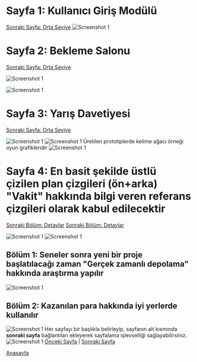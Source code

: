 # Sayfa 1: Kullanıcı Giriş Modülü
[Sonraki Sayfa: Orta Seviye](#sayfa-2-orta-seviye)
![Screenshot 1](static/01-Login.png)

# Sayfa 2: Bekleme Salonu
[Sonraki Sayfa: Orta Seviye](#sayfa-2-orta-seviye)

![Screenshot 1](static/02-Lobby.png)

![Screenshot 1](static/01-Trackers.png)

# Sayfa 3: Yarış Davetiyesi
[Sonraki Sayfa: Orta Seviye](#sayfa-2-orta-seviye)

![Screenshot 1](static/04-Grafi2000.png)
![Screenshot 1](static/selectbox.jpg)
Üretilen prototiplerde kelime ağacı örneği oyun grafikleridir
![Screenshot 1](static/02-MostCollaborativeQueries.png)



# Sayfa 4: En basit şekilde üstlü çizilen plan çizgileri (ön+arka) "Vakit" hakkında bilgi veren referans çizgileri olarak kabul edilecektir
[Sonraki Bölüm: Detaylar](#bölüm-1-giriş)
[Sonraki Bölüm: Detaylar](#bölüm-2-detaylar)


![Screenshot 1](static/06-Stats.png)
![Screenshot 1](static/10-gridView.png)



## Bölüm 1: Seneler sonra yeni bir proje başlatılacağı zaman  "Gerçek zamanlı depolama" hakkında araştırma yapılır

![Screenshot 1](static/07-Winner.png)

## Bölüm 2: Kazanılan para hakkında iyi yerlerde kullanılır

![Screenshot 1](static/08-Loser.png)
Her sayfayı bir başlıkla belirleyip, sayfanın alt kısmında **sonraki sayfa** bağlantıları ekleyerek sayfalama işlevselliği sağlayabilirsiniz.
![Screenshot 1](static/09-SearchResult.png)
[Önceki Sayfa](sayfa1.md) | [Sonraki Sayfa](sayfa3.md)

[Anasayfa](https://github.com/megaconet/Gitbook-README-Book/)
